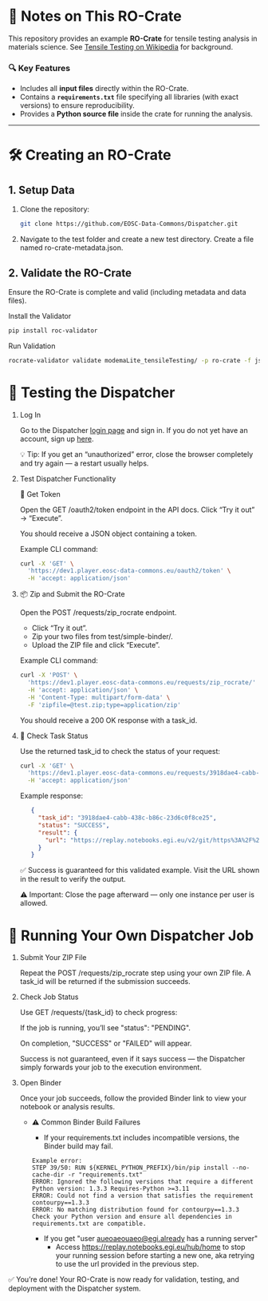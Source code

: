 # 🧩 Notes on This RO-Crate

This repository provides an example **RO-Crate** for tensile testing analysis in materials science.
See [Tensile Testing on Wikipedia](https://en.wikipedia.org/wiki/Tensile_testing) for background.

### 🔍 Key Features

- Includes all **input files** directly within the RO-Crate.
- Contains a **`requirements.txt`** file specifying all libraries (with exact versions) to ensure reproducibility.
- Provides a **Python source file** inside the crate for running the analysis.

---

# 🛠️ Creating an RO-Crate

## 1. Setup Data

1. Clone the repository:
   ```bash
   git clone https://github.com/EOSC-Data-Commons/Dispatcher.git
   ```

2. Navigate to the test folder and create a new test directory. Create a file named ro-crate-metadata.json.

## 2. Validate the RO-Crate

Ensure the RO-Crate is complete and valid (including metadata and data files).

Install the Validator
``` bash
pip install roc-validator
```
Run Validation
``` bash
rocrate-validator validate modemaLite_tensileTesting/ -p ro-crate -f json
```

# 🚀 Testing the Dispatcher
1. Log In

   Go to the Dispatcher [login page](https://dev1.player.eosc-data-commons.eu/oauth2/login) and sign in.
   If you do not yet have an account, sign up [here](https://aai-demo.egi.eu/auth/realms/id/account/#/enroll?groupPath=/vo.eosc-data-commons.eu).

   💡 Tip:
   If you get an “unauthorized” error, close the browser completely and try again — a restart usually helps.

2. Test Dispatcher Functionality

   🧾 Get Token

   Open the GET /oauth2/token endpoint in the API docs.
   Click “Try it out” → “Execute”.

   You should receive a JSON object containing a token.

   Example CLI command:
   ``` bash
   curl -X 'GET' \
     'https://dev1.player.eosc-data-commons.eu/oauth2/token' \
     -H 'accept: application/json'
   ```
3. 📦 Zip and Submit the RO-Crate

   Open the POST /requests/zip_rocrate endpoint.

   - Click “Try it out”.
   - Zip your two files from test/simple-binder/.
   - Upload the ZIP file and click “Execute”.

   Example CLI command:
   ``` bash
   curl -X 'POST' \
     'https://dev1.player.eosc-data-commons.eu/requests/zip_rocrate/' \
     -H 'accept: application/json' \
     -H 'Content-Type: multipart/form-data' \
     -F 'zipfile=@test.zip;type=application/zip'
   ```
   You should receive a 200 OK response with a task_id.

4. 🧩 Check Task Status

   Use the returned task_id to check the status of your request:
   ``` bash
   curl -X 'GET' \
     'https://dev1.player.eosc-data-commons.eu/requests/3918dae4-cabb-438c-b86c-23d6c0f8ce25' \
     -H 'accept: application/json'
   ```
   Example response:
   ``` json
      {
        "task_id": "3918dae4-cabb-438c-b86c-23d6c0f8ce25",
        "status": "SUCCESS",
        "result": {
          "url": "https://replay.notebooks.egi.eu/v2/git/https%3A%2F%2Fdev1.player.eosc-data-commons.eu%2Fgit%2F457dc9fe-93c8-4af2-8cdd-356f33d650cd/HEAD"
        }
      }
   ```
   ✅ Success is guaranteed for this validated example.
   Visit the URL shown in the result to verify the output.

   ⚠️ Important: Close the page afterward — only one instance per user is allowed.

# 🧪 Running Your Own Dispatcher Job
1. Submit Your ZIP File

   Repeat the POST /requests/zip_rocrate step using your own ZIP file.
   A task_id will be returned if the submission succeeds.

2. Check Job Status

   Use GET /requests/{task_id} to check progress:

   If the job is running, you’ll see "status": "PENDING".

   On completion, "SUCCESS" or "FAILED" will appear.

   Success is not guaranteed, even if it says success — the Dispatcher simply forwards your job to the execution environment.

3. Open Binder

   Once your job succeeds, follow the provided Binder link to view your notebook or analysis results.

   - ⚠️ Common Binder Build Failures

     - If your requirements.txt includes incompatible versions, the Binder build may fail.
     ```
     Example error:
     STEP 39/50: RUN ${KERNEL_PYTHON_PREFIX}/bin/pip install --no-cache-dir -r "requirements.txt"
     ERROR: Ignored the following versions that require a different Python version: 1.3.3 Requires-Python >=3.11
     ERROR: Could not find a version that satisfies the requirement contourpy==1.3.3
     ERROR: No matching distribution found for contourpy==1.3.3
     Check your Python version and ensure all dependencies in requirements.txt are compatible.
     ```
     - If you get "user aueoaeouaeo@egi.already has a running server"
       - Access https://replay.notebooks.egi.eu/hub/home to stop your running session before    starting a new one, aka retrying to use the url provided in the previous step.



✅ You’re done!
Your RO-Crate is now ready for validation, testing, and deployment with the Dispatcher system.